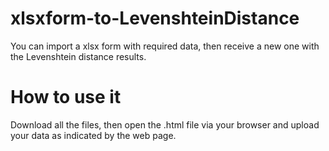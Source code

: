 # xlsxform-to-LevenshteinDistance
You can import a xlsx form with required data, then receive a new one with the Levenshtein distance results.

# How to use it
Download all the files, then open the .html file via your browser and upload your data as indicated by the web page.
